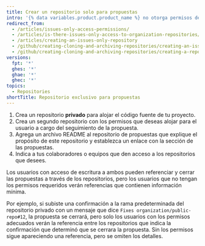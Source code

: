 ```yaml
---
title: Crear un repositorio solo para propuestas
intro: '{% data variables.product.product_name %} no otorga permisos de acceso solo para propuestas, pero puedes cumplir con este requisito usando un segundo repositorio que contenga solo las propuestas.'
redirect_from:
  - /articles/issues-only-access-permissions/
  - /articles/is-there-issues-only-access-to-organization-repositories/
  - /articles/creating-an-issues-only-repository
  - /github/creating-cloning-and-archiving-repositories/creating-an-issues-only-repository
  - /github/creating-cloning-and-archiving-repositories/creating-a-repository-on-github/creating-an-issues-only-repository
versions:
  fpt: '*'
  ghes: '*'
  ghae: '*'
  ghec: '*'
topics:
  - Repositories
shortTitle: Repositorio exclusivo para propuestas
---
```


1. Crea un repositorio **privado** para alojar el código fuente de tu proyecto.
2. Crea un segundo repositorio con los permisos que deseas alojar para el usuario a cargo del seguimiento de la propuesta.
3. Agrega un archivo README al repositorio de propuestas que explique el propósito de este repositorio y establezca un enlace con la sección de las propuestas.
4. Indica a tus colaboradores o equipos que den acceso a los repositorios que desees.

Los usuarios con acceso de escritura a ambos pueden referenciar y cerrar las propuestas a través de los repositorios, pero los usuarios que no tengan los permisos requeridos verán referencias que contienen información mínima.

Por ejemplo, si subiste una confirmación a la rama predeterminada del repositorio privado con un mensaje que dice `Fixes organization/public-repo#12`, la propuesta se cerrará, pero solo los usuarios con los permisos adecuados verán la referencia entre los repositorios que indica la confirmación que determinó que se cerrara la propuesta. Sin los permisos sigue apareciendo una referencia, pero se omiten los detalles.
